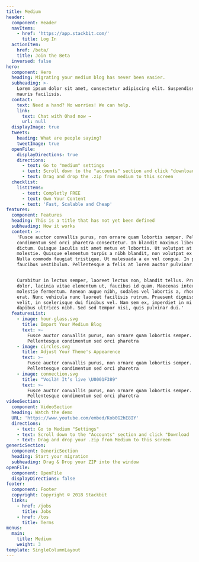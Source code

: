 ```yaml
---
title: Medium
header:
  component: Header
  navItems:
    - href: 'https://app.stackbit.com/'
      title: Log In
  actionItem:
    href: /beta/
    title: Join the Beta
  inversed: false
hero:
  component: Hero
  heading: Migrating your medium blog has never been easier.
  subheading: >-
    Lorem ipsum dolor sit amet, consectetur adipiscing elit. Suspendisse at
    mauris facilisis.
  contact:
    text: Need a hand? No worries! We can help.
    link:
      text: Chat with Ohad now →
      url: null
  displayImage: true
  tweets:
    heading: What are people saying?
    tweetImage: true
  openFile:
    displayDirections: true
    directions:
      - text: Go to "medium" settings
      - text: Scroll down to the "accounts" section and click "download.zib"
      - text: Drag and drop the .zip from medium to this screen
  checklist:
    listItems:
      - text: Completly FREE
      - text: Own Your Content
      - text: 'Fast, Scalable and Cheap'
features:
  component: Features
  heading: This is a title that has not yet been defined
  subheading: How it works
  content: >-
    'Fusce auctor convallis purus, non ornare quam lobortis semper. Pellentesque
    condimentum sed orci pharetra consectetur. In blandit maximus libero et
    dictum. Quisque iaculis sit amet metus et lobortis. Ut volutpat at purus ac
    molestie. Quisque elementum turpis a nibh blandit, non volutpat ex viverra.
    Nulla commodo feugiat tristique. Ut malesuada a ex vel congue. In pharetra
    faucibus vestibulum. Pellentesque a felis at lorem auctor pulvinar.


    Curabitur in lectus semper, laoreet lectus non, blandit tellus. Proin velit
    dolor, lacinia vitae elementum ut, faucibus id quam. Maecenas interdum
    molestie fermentum. Aenean augue nibh, sodales vel lobortis a, rhoncus vitae
    erat. Nunc vehicula nunc laoreet facilisis rutrum. Praesent dignissim est
    velit, in scelerisque dui finibus vel. Nam sem ex, imperdiet in mi nec,
    dapibus ultrices nibh. Sed sed tempor nisi, quis pulvinar dui.'
  featuresList:
    - image: hour-glass.svg
      title: Import Your Medium Blog
      text: >-
        Fusce auctor convallis purus, non ornare quam lobortis semper.
        Pellentesque condimentum sed orci pharetra
    - image: circles.svg
      title: Adjust Your Theme's Appearence
      text: >-
        Fusce auctor convallis purus, non ornare quam lobortis semper.
        Pellentesque condimentum sed orci pharetra
    - image: connection.svg
      title: "Voilà! It’s live \U0001F389"
      text: >-
        Fusce auctor convallis purus, non ornare quam lobortis semper.
        Pellentesque condimentum sed orci pharetra
videoSection:
  component: VideoSection
  heading: Watch the demo
  URL: 'https://www.youtube.com/embed/Kob0G2hE8IY'
  directions:
    - text: Go to Medium "Settings"
    - text: Scroll down to the "Accounts" section and click "Download .zip"
    - text: Drag and drop your .zip from Medium to this screen
genericSection:
  component: GenericSection
  heading: Start your migration
  subheading: Drag & Drop your ZIP into the window
openFile:
  component: OpenFile
  displayDirections: false
footer:
  component: Footer
  copyright: Copyright © 2018 Stackbit
  links:
    - href: /jobs
      title: Jobs
    - href: /tos
      title: Terms
menus:
  main:
    title: Medium
    weight: 3
template: SingleColumnLayout
---
```

